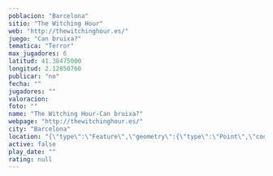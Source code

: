 ```yaml
---
poblacion: "Barcelona"
sitio: "The Witching Hour"
web: "http://thewitchinghour.es/"
juego: "Can bruixa?"
tematica: "Terror"
max_jugadores: 6
latitud: 41.38475000
longitud: 2.12850760
publicar: "no"
fecha: ""
jugadores: ""
valoracion: 
foto: ""
name: "The Witching Hour-Can bruixa?"
webpage: "http://thewitchinghour.es/"
city: "Barcelona"
location: "{\"type\":\"Feature\",\"geometry\":{\"type\":\"Point\",\"coordinates\":[2.1285076,41.38475]}}"
active: false
play_date: ""
rating: null
---
```


